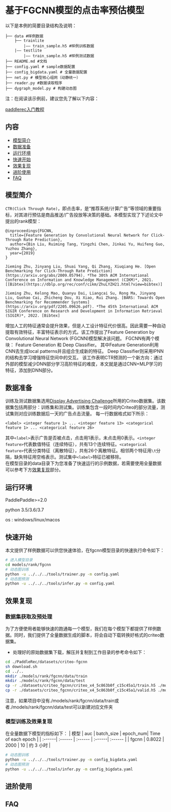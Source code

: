 # 基于FGCNN模型的点击率预估模型

以下是本例的简要目录结构及说明： 

```
├── data #样例数据
    ├── trainlite
        |—— train_sample.h5 #样例训练数据
    |—— testlite
        |—— train_sample.h5 #样例测试数据
├── README.md #文档
├── config.yaml # sample数据配置
├── config_bigdata.yaml # 全量数据配置
├── net.py # 模型核心组网（动静统一）
├── reader.py #数据读取程序
├── dygraph_model.py # 构建动态图
```

注：在阅读该示例前，建议您先了解以下内容：

[paddlerec入门教程](https://github.com/PaddlePaddle/PaddleRec/blob/master/README.md)

## 内容

- [模型简介](#模型简介)
- [数据准备](#数据准备)
- [运行环境](#运行环境)
- [快速开始](#快速开始)
- [效果复现](#效果复现)
- [进阶使用](#进阶使用)
- [FAQ](#FAQ)

## 模型简介
`CTR(Click Through Rate)`，即点击率，是“推荐系统/计算广告”等领域的重要指标，对其进行预估是商品推送/广告投放等决策的基础。本模型实现了下述论文中提出的rank模型：

```text
@inproceedings{FGCNN,
  title={Feature Generation by Convolutional Neural Network for Click-Through Rate Prediction},
  author={Bin Liu, Ruiming Tang, Yingzhi Chen, Jinkai Yu, Huifeng Guo, Yuzhou Zhang},
  year={2019}
}

Jieming Zhu, Jinyang Liu, Shuai Yang, Qi Zhang, Xiuqiang He. [Open Benchmarking for Click-Through Rate Prediction](https://arxiv.org/abs/2009.05794). *The 30th ACM International Conference on Information and Knowledge Management (CIKM)*, 2021. [[Bibtex](https://dblp.org/rec/conf/cikm/ZhuLYZH21.html?view=bibtex)]

Jieming Zhu, Kelong Mao, Quanyu Dai, Liangcai Su, Rong Ma, Jinyang Liu, Guohao Cai, Zhicheng Dou, Xi Xiao, Rui Zhang. [BARS: Towards Open Benchmarking for Recommender Systems](https://arxiv.org/pdf/2205.09626.pdf). *The 45th International ACM SIGIR Conference on Research and Development in Information Retrieval (SIGIR)*, 2022. [Bibtex]
```

增加人工的特征通常会提升效果，但是人工设计特征代价很高。因此需要一种自动提取有效特征，丰富特征表示的方式。该工作提出了Feature Generation by Convolutional Neural Network (FGCNN)模型解决该问题。
FGCNN有两个模块： Feature Generation 和 Deep Classifier。
其中Feature Generation利用CNN去生成local patterns并且组合生成新的特征。
Deep Classifier则采用IPNN的结构去学习增强特征空间中的交互。
该工作表明CTR预测的一个新方向：通过外部的模型减少DNN部分学习高阶特征的难度，本文就是通过CNN+MLP学习的特征，添加到DNN部分。

## 数据准备
训练及测试数据集选用[Display Advertising Challenge](https://www.kaggle.com/c/criteo-display-ad-challenge/)所用的Criteo数据集。该数据集包括两部分：训练集和测试集。训练集包含一段时间内Criteo的部分流量，测试集则对应训练数据后一天的广告点击流量。
每一行数据格式如下所示：
```
<label> <integer feature 1> ... <integer feature 13> <categorical feature 1> ... <categorical feature 26>
```
其中```<label>```表示广告是否被点击，点击用1表示，未点击用0表示。```<integer feature>```代表数值特征（连续特征），共有13个连续特征。```<categorical feature>```代表分类特征（离散特征），共有26个离散特征。相邻两个特征用```\t```分隔，缺失特征用空格表示。测试集中```<label>```特征已被移除。  
在模型目录的data目录下为您准备了快速运行的示例数据，若需要使用全量数据可以参考下方[效果复现](#效果复现)部分。

## 运行环境
PaddlePaddle>=2.0

python 3.5/3.6/3.7

os : windows/linux/macos 

## 快速开始
本文提供了样例数据可以供您快速体验，在fgcnn模型目录的快速执行命令如下： 
```bash
# 进入模型目录
cd models/rank/fgcnn 
# 动态图训练
python -u ../../../tools/trainer.py -m config.yaml 
# 动态图预测
python -u ../../../tools/infer.py -m config.yaml 

```

## 效果复现
### 数据集获取及预处理
为了方便使用者能够快速的跑通每一个模型，我们在每个模型下都提供了样例数据。同时，我们提供了全量数据生成的脚本，将会自动下载转换好格式的criteo数据集。

- 处理好的原始数据集下载，解压并复制到工作目录的参考命令如下：

```bash
cd ./PaddleRec/datasets/criteo-fgcnn
sh download.sh
cd ../..
mkdir ./models/rank/fgcnn/data/train
mkdir ./models/rank/fgcnn/data/test
cp -r ./datasets/criteo_fgcnn/criteo_x4_5c863b0f_c15c45a1/train.h5 ./models/rank/fgcnn/data/train
cp -r ./datasets/criteo_fgcnn/criteo_x4_5c863b0f_c15c45a1/valid.h5 ./models/rank/fgcnn/data/test
```
注意，如果项目中没有./models/rank/fgcnn/data/train或者./models/rank/fgcnn/data/test可以新建对应文件夹

### 模型训练及效果复现
在全量数据下模型的指标如下： 
| 模型 | auc | batch_size | epoch_num| Time of each epoch |
| :------| :------ | :------ | :------| :------ | 
| fgcnn |  0.8022   | 2000  |  10  | 约 3 小时 |

```bash
# 动态图训练
python -u ../../../tools/trainer.py -m config_bigdata.yaml
# 动态图预测
python -u ../../../tools/infer.py -m config_bigdata.yaml
```

## 进阶使用
  
## FAQ
